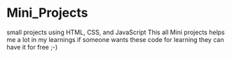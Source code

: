 # Mini_Projects
small projects using HTML, CSS, and JavaScript
This all Mini projects helps me a lot in my learnings if someone wants these code for learning they can have it for free ;-)
